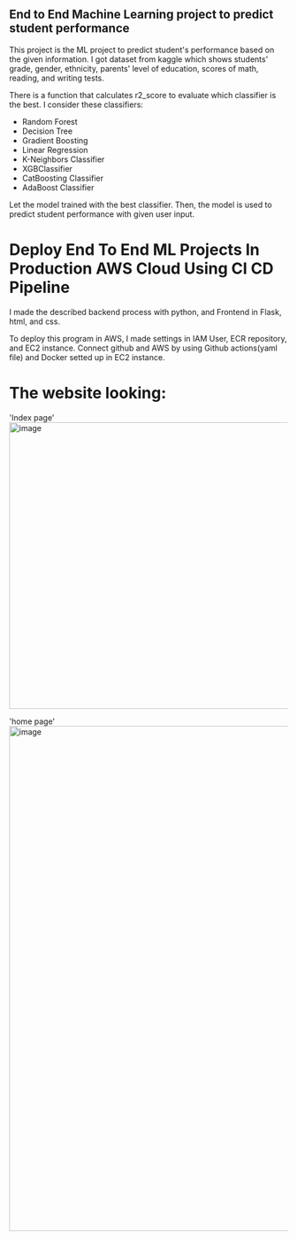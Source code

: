## End to End Machine Learning project to predict student performance

This project is the ML project to predict student's performance based on the given information.
I got dataset from kaggle which shows students' grade, gender, ethnicity, parents' level of education, scores of math, reading, and writing tests.

There is a function that calculates r2_score to evaluate which classifier is the best. 
I consider these classifiers:
 - Random Forest
 - Decision Tree
 - Gradient Boosting
 - Linear Regression
 - K-Neighbors Classifier
 - XGBClassifier
 - CatBoosting Classifier
 - AdaBoost Classifier
   
Let the model trained with the best classifier. 
Then, the model is used to predict student performance with given user input.

# Deploy End To End ML Projects In Production AWS Cloud Using CI CD Pipeline

I made the described backend process with python, and Frontend in Flask, html, and css. 

To deploy this program in AWS, I made settings in IAM User, ECR repository, and EC2 instance.
Connect github and AWS by using Github actions(yaml file) and Docker setted up in EC2 instance. 

# The website looking:
'Index page'
<img width="518" alt="image" src="https://github.com/user-attachments/assets/abb4fd4c-c9b5-4437-b5cb-e8c81f119557">

'home page'
<img width="913" alt="image" src="https://github.com/user-attachments/assets/922862e5-6aa0-4bbe-ba87-9a0c25881615">



